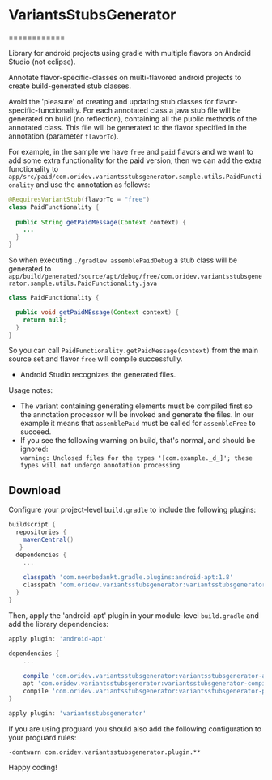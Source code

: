 # VariantsStubsGenerator
============

Library for android projects using gradle with multiple flavors on Android Studio (not eclipse).

Annotate flavor-specific-classes on multi-flavored android projects to 
create build-generated stub classes.

Avoid the 'pleasure' of creating and updating stub classes for flavor-specific-functionality.
For each annotated class a java stub file will be generated on build (no reflection), containing 
all the public methods of the annotated class.
This file will be generated to the flavor specified in the annotation (parameter `flavorTo`).

For example, in the sample we have `free` and `paid` flavors and we want to add some extra 
functionality for the paid version, then we can add the extra functionality to `app/src/paid/com.oridev.variantsstubsgenerator.sample.utils.PaidFunctionality`
and use the annotation as follows:
```java
@RequiresVariantStub(flavorTo = "free")
class PaidFunctionality {
  
  public String getPaidMessage(Context context) {
    ...
  }
}
```

So when executing `./gradlew assemblePaidDebug` a stub class will be generated 
 to `app/build/generated/source/apt/debug/free/com.oridev.variantsstubsgenerator.sample.utils.PaidFunctionality.java`
```java
class PaidFunctionality {

  public void getPaidMEssage(Context context) {
    return null;
  }
}
```

So you can call `PaidFunctionality.getPaidMessage(context)` 
from the main source set and flavor `free` will compile successfully.

* Android Studio recognizes the generated files.

Usage notes:
- The variant containing generating elements must be compiled first so 
 the annotation processor will be invoked and generate the files.
 In our example it means that `assemblePaid` must be called for `assembleFree` to succeed.
- If you see the following warning on build, that's normal, and should be ignored:
<br/>`warning: Unclosed files for the types '[com.example._d_]'; these types will not undergo annotation processing`



Download
--------

Configure your project-level `build.gradle` to include the following plugins:

```groovy
buildscript {
  repositories {
    mavenCentral()
   }
  dependencies {
    ...
  
    classpath 'com.neenbedankt.gradle.plugins:android-apt:1.8'
    classpath 'com.oridev.variantsstubsgenerator:variantsstubsgenerator-plugin:0.2.6'
  }
}
```

Then, apply the 'android-apt' plugin in your module-level `build.gradle` and add the library
dependencies:

```groovy
apply plugin: 'android-apt'

dependencies {
    ...
    
    compile 'com.oridev.variantsstubsgenerator:variantsstubsgenerator-annotation:0.2.5'
    apt 'com.oridev.variantsstubsgenerator:variantsstubsgenerator-compiler:0.2.5'
    compile 'com.oridev.variantsstubsgenerator:variantsstubsgenerator-plugin:0.2.6'
}

apply plugin: 'variantsstubsgenerator'

```

If you are using proguard you should also add the following configuration to your proguard rules:
```proguard
-dontwarn com.oridev.variantsstubsgenerator.plugin.**
```



Happy coding!
